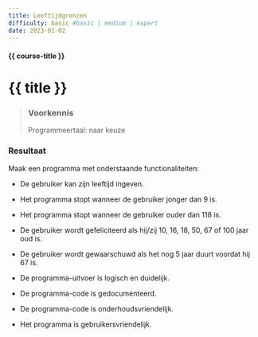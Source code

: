 ```yaml
---
title: Leeftijdgrenzen
difficulty: basic #basic | medium | expert
date: 2023-01-02
---
```


#### {{ course-title }}

# {{ title }}

> ### Voorkennis
> Programmeertaal: naar keuze

### Resultaat
Maak een programma met onderstaande functionaliteiten:

- De gebruiker kan zijn leeftijd ingeven.

- Het programma stopt wanneer de gebruiker jonger dan 9 is.

- Het programma stopt wanneer de gebruiker ouder dan 118 is.

- De gebruiker wordt gefeliciteerd als hij/zij 10, 16, 18, 50, 67 of 100
  jaar oud is.

- De gebruiker wordt gewaarschuwd als het nog 5 jaar duurt voordat hij
  67 is.

- De programma-uitvoer is logisch en duidelijk.

- De programma-code is gedocumenteerd.

- De programma-code is onderhoudsvriendelijk.

- Het programma is gebruikersvriendelijk.
